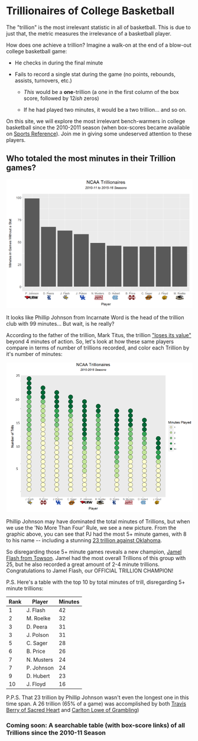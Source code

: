 # Trillionaires of College Basketball

The "trillion" is the most irrelevant statistic in all of basketball. This is due to just that, the metric measures the irrelevance of a basketball player.

How does one achieve a trillion? Imagine a walk-on at the end of a blow-out college basketball game:

- He checks in during the final minute

- Fails to record a single stat during the game (no points, rebounds, assists, turnovers, etc.)

  - *This* would be a **one**-trillion (a one in the first column of the box score, followed by 12*ish* zeros) 
  
  - If he had played two minutes, it would be a two trillion... and so on.

On this site, we will explore the most irrelevant bench-warmers in college basketball since the 2010-2011 season (when box-scores became available on [Sports Reference](http://www.sports-reference.com/cbb/boxscores/)).  Join me in giving some undeserved attention to these players. 

## Who totaled the most minutes in their Trillion games?

   ![Minutes](TopTrillPlayerMinutes.PNG)

It looks like Phillip Johnson from Incarnate Word is the head of the trillion club with 99 minutes... But wait, is he really?

According to the father of the trillion, Mark Titus, the trillion ["loses its value"](http://clubtrillion.blogspot.com/2009/12/abhor-more-than-four.html?m=0) beyond 4 minutes of action.  So, let's look at how these same players compare in terms of number of trillions recorded, and color each Trillion by it's number of minutes:

  ![Individualized and Minute Color](IndividualTrillsColorByMinutes.PNG)


Phillip Johnson may have dominated the total minutes of Trillions, but when we use the 'No More Than Four' Rule, we see a new picture.   From the graphic above, you can see that PJ had the most 5+ minute games, with 8 to his name -- including a stunning [23 trillion against Oklahoma](http://www.sports-reference.com/cbb/boxscores/2015-11-24-oklahoma.html).  

So disregarding those 5+ minute games reveals a new champion, [Jamel Flash from Towson](http://www.towsontigers.com/roster.aspx?rp_id=5946). Jamel had the most overall Trillions of this group with 25, but he also recorded a great amount of 2-4 minute trillions.  Congratulations to Jamel Flash, our OFFICIAL TRILLION CHAMPION!


P.S. Here's a table with the top 10 by total minutes of trill, disregarding 5+ minute trillions:

Rank | Player  | Minutes 
---- | ------- | ------- 
1 | J. Flash | 42 
2 | M. Roelke | 32
3 | D. Peera  | 31 
3 | J. Polson  | 31
5 | C. Sager  | 28 
6 | B. Price  | 26 
7 | N. Musters  | 24  
7 | P. Johnson  | 24  
9 | D. Hubert  | 23 
10 | J. Floyd  | 16 


P.P.S. That 23 trillion by Phillip Johnson wasn't even the longest one in this time span. A 26 trillion (65% of a game) was accomplished by both [Travis Berry of Sacred Heart](http://www.sports-reference.com/cbb/boxscores/2015-11-13-sacred-heart.html) and [Carlton Lowe of Grambling](http://www.sports-reference.com/cbb/boxscores/2016-01-02-grambling.html))
 

### Coming soon: A searchable table (with box-score links) of all Trillions since the 2010-11 Season
